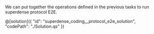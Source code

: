We can put together the operations defined in the previous tasks to run superdense protocol E2E.

@[solution]({
    "id": "superdense_coding__protocol_e2e_solution",
    "codePath": "./Solution.qs"
})
